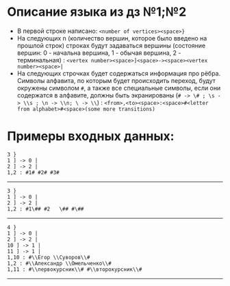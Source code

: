 # Описание языка из дз №1;№2
- В первой строке написано: `<number of vertices><space>}`
- На следующих n (количество вершин, которое было введено на прошлой строк) строках будут задаваться вершины (состояние вершин: 0 - начальна вершина, 1 - обычая вершина, 2 - терминальная) :
```<vertex number><space>]<space>-><space><vertex number><space>|```
- На следующих строчках будет содержаться информация про рёбра. Символы алфавита, по которым будет происходить переход, будут окружены символом `#`, а также все специальные символы, если они содержатся в алфавите, должны быть экранированы (`# -> \# ; \s -> \\s ; \n -> \\n; \ -> \\`) : 
```<from>,<to><space>:<space>#<letter from alphabet>#<space>(some more transitions)```
# Примеры входных данных:

```
3 }
1 ] -> 0 |
2 ] -> 2 |
1,2 : #1# #2# #3#
```
---
```
3 }
1 ] -> 0 |
2 ] -> 2 |
1,2 : #1\## #2   \## #\##
```
---
```
4 }
1 ] -> 0 |
2 ] -> 2 |
10 ] -> 1 |
11 ] -> 1 |
1,10 : #\\Егор \\Суворов\\# 
1,2 : #\\Александр \\Омельченко\\# 
1,11 : #\\первокурсник\\# #\\второкурсник\\#
```
---